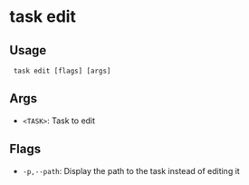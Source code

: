 #  task edit
## Usage
```
 task edit [flags] [args]
```
## Args
- `<TASK>`: Task to edit
## Flags
- `-p,--path`: Display the path to the task instead of editing it
